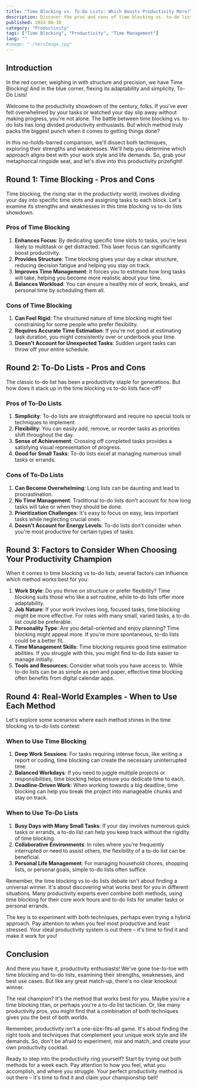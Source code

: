 ```yaml
---
title: "Time Blocking vs. To-Do Lists: Which Boosts Productivity More?"
description: Discover the pros and cons of time blocking vs. to-do lists. Learn which productivity method suits your work style best and maximize your efficiency today!
published: 2024-08-10
category: "Productivity"
tags: ["Time Blocking", "Productivity", "Time Management"]
lang: ""
#image: "./heroImage.jpg"
---
```


<!-- ![Hero Image](./heroImage.jpg) -->

## Introduction

In the red corner, weighing in with structure and precision, we have Time Blocking! And in the blue corner, flexing its adaptability and simplicity, To-Do Lists!

Welcome to the productivity showdown of the century, folks. If you've ever felt overwhelmed by your tasks or watched your day slip away without making progress, you're not alone. The battle between time blocking vs. to-do lists has long divided productivity enthusiasts. But which method truly packs the biggest punch when it comes to getting things done?

In this no-holds-barred comparison, we'll dissect both techniques, exploring their strengths and weaknesses. We'll help you determine which approach aligns best with your work style and life demands. So, grab your metaphorical ringside seat, and let's dive into this productivity prizefight!


## Round 1: Time Blocking - Pros and Cons

Time blocking, the rising star in the productivity world, involves dividing your day into specific time slots and assigning tasks to each block. Let's examine its strengths and weaknesses in this time blocking vs to-do lists showdown.

### Pros of Time Blocking

1. **Enhances Focus**: By dedicating specific time slots to tasks, you're less likely to multitask or get distracted. This laser focus can significantly boost productivity.
2. **Provides Structure**: Time blocking gives your day a clear structure, reducing decision fatigue and helping you stay on track.
3. **Improves Time Management**: It forces you to estimate how long tasks will take, helping you become more realistic about your time.
4. **Balances Workload**: You can ensure a healthy mix of work, breaks, and personal time by scheduling them all.

### Cons of Time Blocking

1. **Can Feel Rigid**: The structured nature of time blocking might feel constraining for some people who prefer flexibility.
2. **Requires Accurate Time Estimation**: If you're not good at estimating task duration, you might consistently over or underbook your time.
3. **Doesn't Account for Unexpected Tasks**: Sudden urgent tasks can throw off your entire schedule.

## Round 2: To-Do Lists - Pros and Cons

The classic to-do list has been a productivity staple for generations. But how does it stack up in the time blocking vs to-do lists face-off?

### Pros of To-Do Lists

1. **Simplicity**: To-do lists are straightforward and require no special tools or techniques to implement.
2. **Flexibility**: You can easily add, remove, or reorder tasks as priorities shift throughout the day.
3. **Sense of Achievement**: Crossing off completed tasks provides a satisfying visual representation of progress.
4. **Good for Small Tasks**: To-do lists excel at managing numerous small tasks or errands.

### Cons of To-Do Lists

1. **Can Become Overwhelming**: Long lists can be daunting and lead to procrastination.
2. **No Time Management**: Traditional to-do lists don't account for how long tasks will take or when they should be done.
3. **Prioritization Challenges**: It's easy to focus on easy, less important tasks while neglecting crucial ones.
4. **Doesn't Account for Energy Levels**: To-do lists don't consider when you're most productive for certain types of tasks.

## Round 3: Factors to Consider When Choosing Your Productivity Champion

When it comes to time blocking vs to-do lists, several factors can influence which method works best for you:

1. **Work Style**: Do you thrive on structure or prefer flexibility? Time blocking suits those who like a set routine, while to-do lists offer more adaptability.
2. **Job Nature**: If your work involves long, focused tasks, time blocking might be more effective. For roles with many small, varied tasks, a to-do list could be preferable.
3. **Personality Type**: Are you detail-oriented and enjoy planning? Time blocking might appeal more. If you're more spontaneous, to-do lists could be a better fit.
4. **Time Management Skills**: Time blocking requires good time estimation abilities. If you struggle with this, you might find to-do lists easier to manage initially.
5. **Tools and Resources**: Consider what tools you have access to. While to-do lists can be as simple as pen and paper, effective time blocking often benefits from digital calendar apps.

## Round 4: Real-World Examples - When to Use Each Method

Let's explore some scenarios where each method shines in the time blocking vs to-do lists contest:

### When to Use Time Blocking

1. **Deep Work Sessions**: For tasks requiring intense focus, like writing a report or coding, time blocking can create the necessary uninterrupted time.
2. **Balanced Workdays**: If you need to juggle multiple projects or responsibilities, time blocking helps ensure you dedicate time to each.
3. **Deadline-Driven Work**: When working towards a big deadline, time blocking can help you break the project into manageable chunks and stay on track.

### When to Use To-Do Lists

1. **Busy Days with Many Small Tasks**: If your day involves numerous quick tasks or errands, a to-do list can help you keep track without the rigidity of time blocking.
2. **Collaborative Environments**: In roles where you're frequently interrupted or need to assist others, the flexibility of a to-do list can be beneficial.
3. **Personal Life Management**: For managing household chores, shopping lists, or personal goals, simple to-do lists often suffice.

Remember, the time blocking vs to-do lists debate isn't about finding a universal winner. It's about discovering what works best for you in different situations. Many productivity experts even combine both methods, using time blocking for their core work hours and to-do lists for smaller tasks or personal errands.

The key is to experiment with both techniques, perhaps even trying a hybrid approach. Pay attention to when you feel most productive and least stressed. Your ideal productivity system is out there – it's time to find it and make it work for you!

## Conclusion

And there you have it, productivity enthusiasts! We've gone toe-to-toe with time blocking and to-do lists, examining their strengths, weaknesses, and best use cases. But like any great match-up, there's no clear knockout winner.

The real champion? It's the method that works best for you. Maybe you're a time blocking titan, or perhaps you're a to-do list tactician. Or, like many productivity pros, you might find that a combination of both techniques gives you the best of both worlds.

Remember, productivity isn't a one-size-fits-all game. It's about finding the right tools and techniques that complement your unique work style and life demands. So, don't be afraid to experiment, mix and match, and create your own productivity cocktail.

Ready to step into the productivity ring yourself? Start by trying out both methods for a week each. Pay attention to how you feel, what you accomplish, and where you struggle. Your perfect productivity method is out there – it's time to find it and claim your championship belt!
